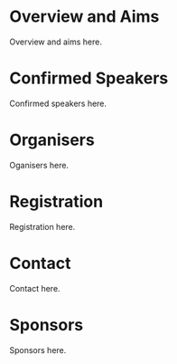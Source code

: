 <html>
<body>

<h1>Overview and Aims</h1>
<p>Overview and aims here.</p>
  
<h1>Confirmed Speakers</h1>
<p>Confirmed speakers here.</p>

<h1>Organisers</h1>
<p>Oganisers here.</p>

<h1>Registration</h1>
<p>Registration here.</p>

<h1>Contact</h1>
<p>Contact here.</p>

<h1>Sponsors</h1>
<p>Sponsors here.</p>

</body>
</html>
